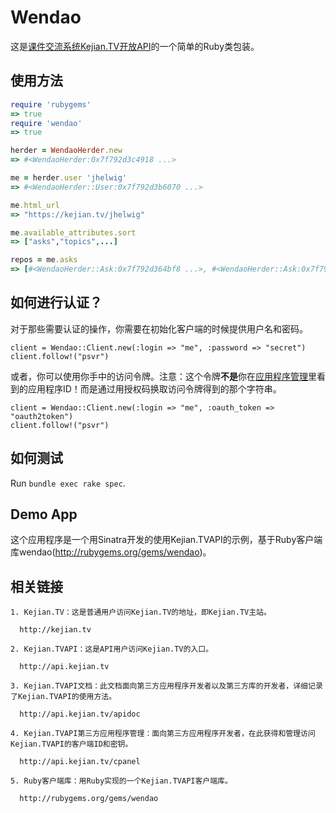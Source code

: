 # Wendao

这是[课件交流系统Kejian.TV](http://kejian.tv)[开放API](http://api.kejian.tv/apidoc)的一个简单的Ruby类包装。

## 使用方法

```ruby
require 'rubygems'
=> true
require 'wendao'
=> true

herder = WendaoHerder.new
=> #<WendaoHerder:0x7f792d3c4918 ...>

me = herder.user 'jhelwig'
=> #<WendaoHerder::User:0x7f792d3b6070 ...>

me.html_url
=> "https://kejian.tv/jhelwig"

me.available_attributes.sort
=> ["asks","topics",...]

repos = me.asks
=> [#<WendaoHerder::Ask:0x7f792d364bf8 ...>, #<WendaoHerder::Ask:0x7f792d364bd0 ..>, #<WendaoHerder::Ask:0x7f792d364ba8 ...>, ...]
```


## <a name="authenticated_requests"></a>如何进行认证？
对于那些需要认证的操作，你需要在初始化客户端的时候提供用户名和密码。

    client = Wendao::Client.new(:login => "me", :password => "secret")
    client.follow!("psvr")
    
或者，你可以使用你手中的访问令牌。注意：这个令牌**不是**你在[应用程序管理](http://api.kejian.tv/clients)里看到的应用程序ID！而是通过用授权码换取访问令牌得到的那个字符串。

    client = Wendao::Client.new(:login => "me", :oauth_token => "oauth2token")
    client.follow!("psvr")


## 如何测试

Run `bundle exec rake spec`.

## Demo App

这个应用程序是一个用Sinatra开发的使用Kejian.TVAPI的示例，基于Ruby客户端库wendao(http://rubygems.org/gems/wendao)。 

## 相关链接

	1. Kejian.TV：这是普通用户访问Kejian.TV的地址，即Kejian.TV主站。
	
	  http://kejian.tv
	  
	2. Kejian.TVAPI：这是API用户访问Kejian.TV的入口。
	
	  http://api.kejian.tv
	  
	3. Kejian.TVAPI文档：此文档面向第三方应用程序开发者以及第三方库的开发者，详细记录了Kejian.TVAPI的使用方法。
	
	  http://api.kejian.tv/apidoc
	  
	4. Kejian.TVAPI第三方应用程序管理：面向第三方应用程序开发者，在此获得和管理访问Kejian.TVAPI的客户端ID和密钥。
	
	  http://api.kejian.tv/cpanel
	  
	5. Ruby客户端库：用Ruby实现的一个Kejian.TVAPI客户端库。
	
	  http://rubygems.org/gems/wendao
	  
